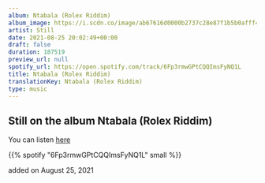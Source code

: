 ```yaml
---
album: Ntabala (Rolex Riddim)
album_image: https://i.scdn.co/image/ab67616d0000b2737c28e87f1b5b0afff4bf2012
artist: Still
date: 2021-08-25 20:02:49+00:00
draft: false
duration: 187519
preview_url: null
spotify_url: https://open.spotify.com/track/6Fp3rmwGPtCQQImsFyNQ1L
title: Ntabala (Rolex Riddim)
translationKey: Ntabala (Rolex Riddim)
type: music
---
```


## Still on the album Ntabala (Rolex Riddim)

You can listen [here](https://open.spotify.com/track/6Fp3rmwGPtCQQImsFyNQ1L)

{{% spotify "6Fp3rmwGPtCQQImsFyNQ1L" small %}}

added on August 25, 2021
